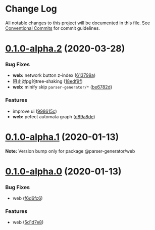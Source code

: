 # Change Log

All notable changes to this project will be documented in this file.
See [Conventional Commits](https://conventionalcommits.org) for commit guidelines.

# [0.1.0-alpha.2](https://github.com/light0x00/parser-generator/compare/v0.1.0-alpha.1...v0.1.0-alpha.2) (2020-03-28)


### Bug Fixes

* **web:** network button z-index ([613799a](https://github.com/light0x00/parser-generator/commit/613799a62a2a3c5dfd60bea79835d1d2bec55304))
* 阻止对pg的tree-shaking ([18edf9f](https://github.com/light0x00/parser-generator/commit/18edf9fa862f82af1b896e4655073b91d87177bc))
* **web:** minify skip `parser-generator/*` ([be6782d](https://github.com/light0x00/parser-generator/commit/be6782d4bd19fcd5a89d28f30d4920d16c887283))


### Features

* improve ui ([998615c](https://github.com/light0x00/parser-generator/commit/998615cc128c46037f65a8fa2b85021bcd442eec))
* **web:** pefect automata graph ([d89a8de](https://github.com/light0x00/parser-generator/commit/d89a8dee0cf3fa7861801eacbe134802345660c6))





# [0.1.0-alpha.1](https://github.com/light0x00/parser-generator/compare/v0.1.0-alpha.0...v0.1.0-alpha.1) (2020-01-13)

**Note:** Version bump only for package @parser-generator/web





# [0.1.0-alpha.0](https://github.com/light0x00/parser-generator/compare/v0.0.1-alpha.0...v0.1.0-alpha.0) (2020-01-13)


### Bug Fixes

* web ([f6d6fc6](https://github.com/light0x00/parser-generator/commit/f6d6fc6008aad0f23c1c63b14080d79b2505d01d))


### Features

* web ([5d1d7e8](https://github.com/light0x00/parser-generator/commit/5d1d7e82061284137a3726646775be1be9a5b379))
